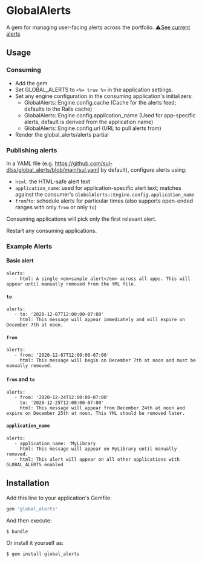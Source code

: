 # GlobalAlerts
A gem for managing user-facing alerts across the portfolio. 
⚠️[See current alerts](https://github.com/sul-dlss/global_alerts/blob/main/sul.yaml)

## Usage

### Consuming

- Add the gem
- Set GLOBAL_ALERTS to `<%= true %>` in the application settings.
- Set any engine configuration in the consuming application's initializers:
   - GlobalAlerts::Engine.config.cache (Cache for the alerts feed; defaults to the Rails cache)
   - GlobalAlerts::Engine.config.application_name (Used for app-specific alerts, default is derived from the application name)
   - GlobalAlerts::Engine.config.url (URL to pull alerts from)
- Render the global_alerts/alerts partial

### Publishing alerts

In a YAML file (e.g. https://github.com/sul-dlss/global_alerts/blob/main/sul.yaml by default), configure alerts using:

- `html`: the HTML-safe alert text
- `application_name`: used for application-specific alert text; matches against the consumer's `GlobalAlerts::Engine.config.application_name`
- `from`/`to`: schedule alerts for particular times (also supports open-ended ranges with only `from` or only `to`)

Consuming applications will pick only the first relevant alert.

Restart any consuming applications.

### Example Alerts

#### Basic alert
```
alerts:
   - html: A single <em>sample alert</em> across all apps. This will appear until manually removed from the YML file.
```

#### `to`
```
alerts:
   - to: '2020-12-07T12:00:00-07:00'
     html: This message will appear immediately and will expire on December 7th at noon.
```

#### `from`
```
alerts:
   - from: '2020-12-07T12:00:00-07:00'
     html: This message will begin on December 7th at noon and must be manually removed.
```
#### `from` and `to`
```
alerts:
   - from: '2020-12-24T12:00:00-07:00'
     to: '2020-12-25T12:00:00-07:00'
     html: This message will appear from December 24th at noon and expire on December 25th at noon. This YML should be removed later.
```

#### `application_name`
```
alerts:
   - application_name: 'MyLibrary
     html: This message will appear on MyLibrary until manually removed.
   - html: This alert will appear on all other applications with GLOBAL_ALERTS enabled
```


## Installation
Add this line to your application's Gemfile:

```ruby
gem 'global_alerts'
```

And then execute:
```bash
$ bundle
```

Or install it yourself as:
```bash
$ gem install global_alerts
```
